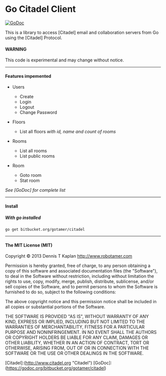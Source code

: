 Go Citadel Client
=================
[![GoDoc](https://godoc.org/bitbucket.org/gotamer/citadel?status.png)](https://godoc.org/bitbucket.org/gotamer/citadel)  

This is a library to access [Citadel] email and collaboration servers from Go using the [Citadel] Protocol. 

#### WARNING
This code is experimental and may change without notice.
________________________________________________________

#### Features impemented
 - Users
	+ Create
	+ Login
	+ Logout
	+ Change Password

 - Floors
	+ List all floors *with id, name and count of rooms*

 - Rooms
	+ List all rooms
	+ List public rooms
	
 - Room
	+ Goto room
	+ Stat room

*See [GoDoc] for complete list*
________________________________________________________

#### Install

##### With go installed

	go get bitbucket.org/gotamer/citadel


________________________________________________________

#### The MIT License (MIT)

Copyright © 2013 Dennis T Kaplan <http://www.robotamer.com>

Permission is hereby granted, free of charge, to any person obtaining a copy of this software and associated documentation files (the "Software"), to deal in the Software without restriction, including without limitation the rights to use, copy, modify, merge, publish, distribute, sublicense, and/or sell copies of the Software, and to permit persons to whom the Software is furnished to do so, subject to the following conditions:

The above copyright notice and this permission notice shall be included in all copies or substantial portions of the Software.

THE SOFTWARE IS PROVIDED "AS IS", WITHOUT WARRANTY OF ANY KIND, EXPRESS OR IMPLIED, INCLUDING BUT NOT LIMITED TO THE WARRANTIES OF MERCHANTABILITY, FITNESS FOR A PARTICULAR PURPOSE AND NONINFRINGEMENT. IN NO EVENT SHALL THE AUTHORS OR COPYRIGHT HOLDERS BE LIABLE FOR ANY CLAIM, DAMAGES OR OTHER LIABILITY, WHETHER IN AN ACTION OF CONTRACT, TORT OR OTHERWISE, ARISING FROM, OUT OF OR IN CONNECTION WITH THE SOFTWARE OR THE USE OR OTHER DEALINGS IN THE SOFTWARE.


[Citadel]:(http://www.citadel.org "Citadel")
[GoDoc]:(https://godoc.org/bitbucket.org/gotamer/citadel)
